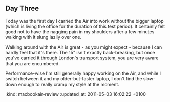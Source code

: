 Day Three
-------

Today was the first day I carried the Air into work without the bigger laptop (which is living the office for the duration of this test period). It certainly felt good not to have the nagging pain in my shoulders after a few minutes walking with it slung lazily over one.

Walking around with the Air is great - as you might expect - because I can hardly feel that it's there. The 15" isn't exactly back-breaking, but once you've carried it through London's transport system, you are very aware that you are encumbered.

Performance-wise I'm still generally happy working on the Air, and while I switch between it and my older-but-faster laptop, I don't find the slow-down enough to really cramp my style at the moment.

:kind: macbookair-review
:updated_at: 2011-05-03 16:02:22 +0100
